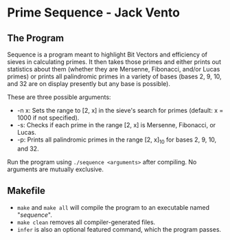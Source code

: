 # Prime Sequence - Jack Vento
## The Program
Sequence is a program meant to highlight Bit Vectors and efficiency of sieves in calculating primes. It then takes those primes and either prints out statistics about them (whether they are Mersenne, Fibonacci, and/or Lucas primes) or prints all palindromic primes in a variety of bases (bases 2, 9, 10, and 32 are on display presently but any base is possible).

These are three possible arguments:
* -n x: Sets the range to [2, x] in the sieve's search for primes (default: x = 1000 if not specified).
* -s: Checks if each prime in the range [2, x] is Mersenne, Fibonacci, or Lucas.
* -p: Prints all palindromic primes in the range [2, x]<sub>10</sub> for bases 2, 9, 10, and 32.

Run the program using `./sequence <arguments>` after compiling. No arguments are mutually exclusive.

## Makefile
* `make` and `make all` will compile the program to an executable named "*sequence*".
* `make clean` removes all compiler-generated files.
* `infer` is also an optional featured command, which the program passes.
